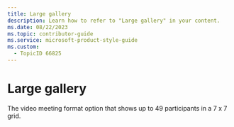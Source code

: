 ```yaml
---
title: Large gallery
description: Learn how to refer to "Large gallery" in your content.
ms.date: 08/22/2023
ms.topic: contributor-guide
ms.service: microsoft-product-style-guide
ms.custom:
  - TopicID 66825
---
```



# Large gallery

The video meeting format option that shows up to 49 participants in a 7 x 7 grid.

